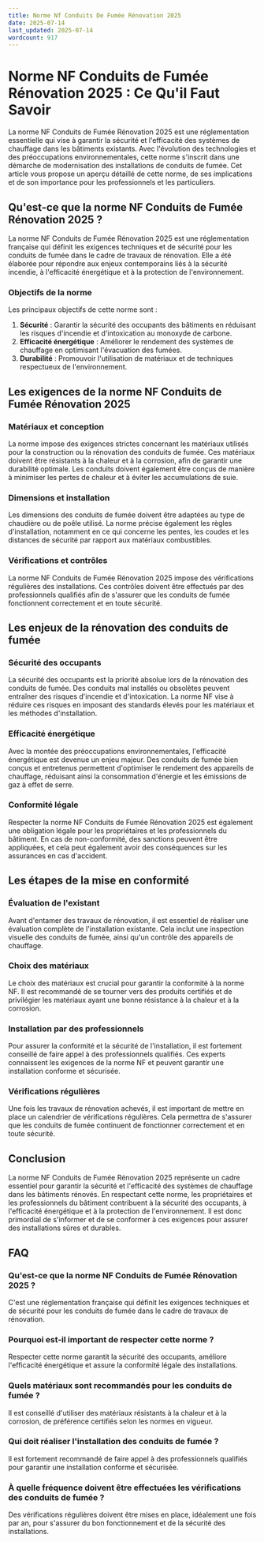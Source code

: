 ```yaml
---
title: Norme Nf Conduits De Fumée Rénovation 2025
date: 2025-07-14
last_updated: 2025-07-14
wordcount: 917
---
```


# Norme NF Conduits de Fumée Rénovation 2025 : Ce Qu'il Faut Savoir

La norme NF Conduits de Fumée Rénovation 2025 est une réglementation essentielle qui vise à garantir la sécurité et l'efficacité des systèmes de chauffage dans les bâtiments existants. Avec l'évolution des technologies et des préoccupations environnementales, cette norme s'inscrit dans une démarche de modernisation des installations de conduits de fumée. Cet article vous propose un aperçu détaillé de cette norme, de ses implications et de son importance pour les professionnels et les particuliers.

## Qu'est-ce que la norme NF Conduits de Fumée Rénovation 2025 ?

La norme NF Conduits de Fumée Rénovation 2025 est une réglementation française qui définit les exigences techniques et de sécurité pour les conduits de fumée dans le cadre de travaux de rénovation. Elle a été élaborée pour répondre aux enjeux contemporains liés à la sécurité incendie, à l'efficacité énergétique et à la protection de l'environnement.

### Objectifs de la norme

Les principaux objectifs de cette norme sont :

1. **Sécurité** : Garantir la sécurité des occupants des bâtiments en réduisant les risques d'incendie et d'intoxication au monoxyde de carbone.
2. **Efficacité énergétique** : Améliorer le rendement des systèmes de chauffage en optimisant l'évacuation des fumées.
3. **Durabilité** : Promouvoir l'utilisation de matériaux et de techniques respectueux de l'environnement.

## Les exigences de la norme NF Conduits de Fumée Rénovation 2025

### Matériaux et conception

La norme impose des exigences strictes concernant les matériaux utilisés pour la construction ou la rénovation des conduits de fumée. Ces matériaux doivent être résistants à la chaleur et à la corrosion, afin de garantir une durabilité optimale. Les conduits doivent également être conçus de manière à minimiser les pertes de chaleur et à éviter les accumulations de suie.

### Dimensions et installation

Les dimensions des conduits de fumée doivent être adaptées au type de chaudière ou de poêle utilisé. La norme précise également les règles d'installation, notamment en ce qui concerne les pentes, les coudes et les distances de sécurité par rapport aux matériaux combustibles.

### Vérifications et contrôles

La norme NF Conduits de Fumée Rénovation 2025 impose des vérifications régulières des installations. Ces contrôles doivent être effectués par des professionnels qualifiés afin de s'assurer que les conduits de fumée fonctionnent correctement et en toute sécurité.

## Les enjeux de la rénovation des conduits de fumée

### Sécurité des occupants

La sécurité des occupants est la priorité absolue lors de la rénovation des conduits de fumée. Des conduits mal installés ou obsolètes peuvent entraîner des risques d'incendie et d'intoxication. La norme NF vise à réduire ces risques en imposant des standards élevés pour les matériaux et les méthodes d'installation.

### Efficacité énergétique

Avec la montée des préoccupations environnementales, l'efficacité énergétique est devenue un enjeu majeur. Des conduits de fumée bien conçus et entretenus permettent d'optimiser le rendement des appareils de chauffage, réduisant ainsi la consommation d'énergie et les émissions de gaz à effet de serre.

### Conformité légale

Respecter la norme NF Conduits de Fumée Rénovation 2025 est également une obligation légale pour les propriétaires et les professionnels du bâtiment. En cas de non-conformité, des sanctions peuvent être appliquées, et cela peut également avoir des conséquences sur les assurances en cas d'accident.

## Les étapes de la mise en conformité

### Évaluation de l'existant

Avant d'entamer des travaux de rénovation, il est essentiel de réaliser une évaluation complète de l'installation existante. Cela inclut une inspection visuelle des conduits de fumée, ainsi qu'un contrôle des appareils de chauffage.

### Choix des matériaux

Le choix des matériaux est crucial pour garantir la conformité à la norme NF. Il est recommandé de se tourner vers des produits certifiés et de privilégier les matériaux ayant une bonne résistance à la chaleur et à la corrosion.

### Installation par des professionnels

Pour assurer la conformité et la sécurité de l'installation, il est fortement conseillé de faire appel à des professionnels qualifiés. Ces experts connaissent les exigences de la norme NF et peuvent garantir une installation conforme et sécurisée.

### Vérifications régulières

Une fois les travaux de rénovation achevés, il est important de mettre en place un calendrier de vérifications régulières. Cela permettra de s'assurer que les conduits de fumée continuent de fonctionner correctement et en toute sécurité.

## Conclusion

La norme NF Conduits de Fumée Rénovation 2025 représente un cadre essentiel pour garantir la sécurité et l'efficacité des systèmes de chauffage dans les bâtiments rénovés. En respectant cette norme, les propriétaires et les professionnels du bâtiment contribuent à la sécurité des occupants, à l'efficacité énergétique et à la protection de l'environnement. Il est donc primordial de s'informer et de se conformer à ces exigences pour assurer des installations sûres et durables.

## FAQ

### Qu'est-ce que la norme NF Conduits de Fumée Rénovation 2025 ?

C'est une réglementation française qui définit les exigences techniques et de sécurité pour les conduits de fumée dans le cadre de travaux de rénovation.

### Pourquoi est-il important de respecter cette norme ?

Respecter cette norme garantit la sécurité des occupants, améliore l'efficacité énergétique et assure la conformité légale des installations.

### Quels matériaux sont recommandés pour les conduits de fumée ?

Il est conseillé d'utiliser des matériaux résistants à la chaleur et à la corrosion, de préférence certifiés selon les normes en vigueur.

### Qui doit réaliser l'installation des conduits de fumée ?

Il est fortement recommandé de faire appel à des professionnels qualifiés pour garantir une installation conforme et sécurisée.

### À quelle fréquence doivent être effectuées les vérifications des conduits de fumée ?

Des vérifications régulières doivent être mises en place, idéalement une fois par an, pour s'assurer du bon fonctionnement et de la sécurité des installations.